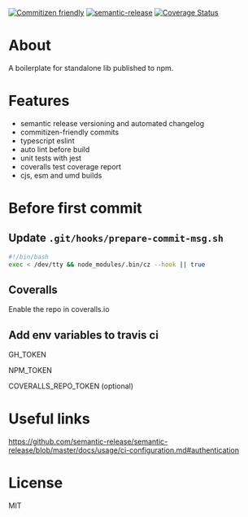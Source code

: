[![Commitizen friendly](https://img.shields.io/badge/commitizen-friendly-brightgreen.svg)](http://commitizen.github.io/cz-cli/)
[![semantic-release](https://img.shields.io/badge/%20%20%F0%9F%93%A6%F0%9F%9A%80-semantic--release-e10079.svg)](https://github.com/semantic-release/semantic-release)
[![Coverage Status](https://coveralls.io/repos/github/stopyransky/npm-publish-boilerplate/badge.svg?branch=master)](https://coveralls.io/github/stopyransky/npm-publish-boilerplate?branch=master)

# About

A boilerplate for standalone lib published to npm.

# Features

- semantic release versioning and automated changelog
- commitizen-friendly commits
- typescript eslint
- auto lint before build
- unit tests with jest
- coveralls test coverage report
- cjs, esm and umd builds

# Before first commit

## Update `.git/hooks/prepare-commit-msg.sh`

```sh
#!/bin/bash
exec < /dev/tty && node_modules/.bin/cz --hook || true
```

## Coveralls

Enable the repo in coveralls.io

## Add env variables to travis ci

GH_TOKEN

NPM_TOKEN

COVERALLS_REPO_TOKEN (optional)

# Useful links

https://github.com/semantic-release/semantic-release/blob/master/docs/usage/ci-configuration.md#authentication

# License

MIT
